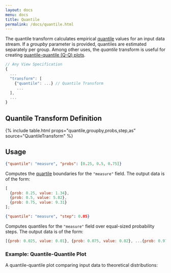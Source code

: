 ```yaml
---
layout: docs
menu: docs
title: Quantile
permalink: /docs/quantile.html
---
```


The quantile transform calculates empirical [quantile](https://en.wikipedia.org/wiki/Quantile) values for an input data stream. If a _groupby_ parameter is provided, quantiles are estimated separately per group. Among other uses, the _quantile_ transform is useful for creating [quantile-quantile (Q-Q) plots](https://en.wikipedia.org/wiki/Q%E2%80%93Q_plot).

```js
// Any View Specification
{
  ...
  "transform": [
    {"quantile": ...} // Quantile Transform
     ...
  ],
  ...
}
```

## Quantile Transform Definition

{% include table.html props="quantile,groupby,probs,step,as" source="QuantileTransform" %}

## Usage

```json
{"quantile": "measure", "probs": [0.25, 0.5, 0.75]}
```

Computes the [quartile](https://en.wikipedia.org/wiki/Quartile) boundaries for the `"measure"` field. The output data is of the form:

```js
[
  {prob: 0.25, value: 1.34},
  {prob: 0.5, value: 5.82},
  {prob: 0.75, value: 9.31}
];
```

```json
{"quantile": "measure", "step": 0.05}
```

Computes quantiles for the `"measure"` field over equal-sized probability steps. The output data is of the form:

```js
[{prob: 0.025, value: 0.01}, {prob: 0.075, value: 0.02}, ...{prob: 0.975, value: 0.2}];
```

### Example: Quantile-Quantile Plot

A quantile-quantile plot comparing input data to theoretical distributions:

<div class="vl-example" data-name="point_quantile_quantile"></div>
